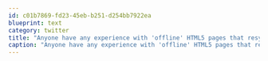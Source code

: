 ```yaml
---
id: c01b7869-fd23-45eb-b251-d254bb7922ea
blueprint: text
category: twitter
title: "Anyone have any experience with 'offline' HTML5 pages that resync when connected?"
caption: "Anyone have any experience with 'offline' HTML5 pages that resync when connected?"
---
```

